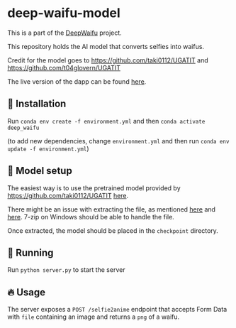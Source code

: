 # deep-waifu-model

This is a part of the [DeepWaifu](https://blog.chronologic.network/no-waifu-no-laifu-we-use-deep-networks-to-draw-your-anime-style-portrait-5fbb0ee6b16a) project.

This repository holds the AI model that converts selfies into waifus.

Credit for the model goes to https://github.com/taki0112/UGATIT and https://github.com/t04glovern/UGATIT

The live version of the dapp can be found [here](https://deepwaifu.chronologic.network/).

## 💽 Installation

Run `conda env create -f environment.yml`
and then `conda activate deep_waifu`

(to add new dependencies, change `environment.yml` and then run `conda env update -f environment.yml`)

## 🔧 Model setup

The easiest way is to use the pretrained model provided by https://github.com/taki0112/UGATIT [here](https://drive.google.com/file/d/19xQK2onIy-3S5W5K-XIh85pAg_RNvBVf/view?usp=sharing).

There might be an issue with extracting the file, as mentioned [here](https://github.com/taki0112/UGATIT/issues/87) and [here](https://github.com/taki0112/UGATIT/issues/72). 7-zip on Windows should be able to handle the file.

Once extracted, the model should be placed in the `checkpoint` directory.

## 🚀 Running

Run `python server.py` to start the server

## 🔥 Usage

The server exposes a `POST /selfie2anime` endpoint that accepts Form Data with `file` containing an image and returns a `png` of a waifu.
